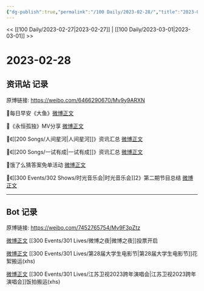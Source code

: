 ```yaml
---
{"dg-publish":true,"permalink":"/100 Daily/2023-02-28/","title":"2023-02-28","created":"2023-03-01T10:56:32.772+08:00","updated":"2023-04-11T14:46:32.118+08:00"}
---
```



<< [[100 Daily/2023-02-27\|2023-02-27]] | [[100 Daily/2023-03-01\|2023-03-01]] >>

# 2023-02-28

## 资讯站 记录

原博链接: https://weibo.com/6466290670/Mv9y9ARXN

🌟每日早安《大鱼》[微博正文](https://m.weibo.cn/6466290670/4874039509912636)

🌟《永恒孤独》MV分享 [微博正文](https://m.weibo.cn/6466290670/4874094383997999)

🌟《[[200 Songs/人间星河\|人间星河]]》资讯汇总 [微博正文](https://m.weibo.cn/6466290670/4874153246593193)

🌟《[[200 Songs/一试有成\|一试有成]]》资讯汇总 [微博正文](https://m.weibo.cn/6466290670/4874153381857716)

🌟饿了么猜答案免单活动 [微博正文](https://m.weibo.cn/6466290670/4874177364628550)

🌟《[[300 Events/302 Shows/时光音乐会\|时光音乐会]]2》第二期节目总结 [微博正文](https://m.weibo.cn/6466290670/4874217797459091)

---
## Bot 记录

原博链接: https://weibo.com/7452765754/Mv9F3pZtz

[微博正文](https://weibo.com/detail/4874156417746899) [[300 Events/301 Lives/微博之夜\|微博之夜]]投票开启

[微博正文](https://weibo.com/detail/4874072015508438) [[300 Events/301 Lives/第28届大学生电影节\|第28届大学生电影节]]花絮搬运(xhs)

[微博正文](https://weibo.com/detail/4874041741803614) [[300 Events/301 Lives/江苏卫视2023跨年演唱会\|江苏卫视2023跨年演唱会]]饭拍搬运(xhs) ​​​
